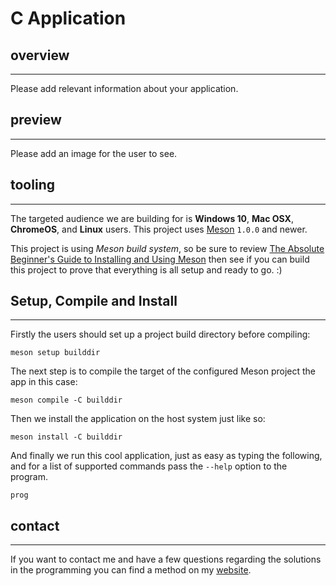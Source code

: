 # C Application

## overview

* * *

Please add relevant information about your application.

## preview

* * *

Please add an image for the user to see.

## tooling

* * *

The targeted audience we are building for is **Windows 10**, **Mac OSX**, **ChromeOS**, and **Linux**
users. This project uses [Meson](https://mesonbuild.com/) `1.0.0` and newer.

This project is using *Meson build system*, so be sure to review
[The Absolute Beginner's Guide to Installing and Using Meson](https://mesonbuild.com/SimpleStart.html)
then see if you can build this project to prove that everything is all
setup and ready to go. :)

## Setup, Compile and Install

* * *

Firstly the users should set up a project build
directory before compiling:

```console
meson setup builddir
```

The next step is to compile the target of the
configured Meson project the app in this case:

```console
meson compile -C builddir
```

Then we install the application on the host system
just like so:

```console
meson install -C builddir
```

And finally we run this cool application, just
as easy as typing the following, and for a list
of supported commands pass the `--help` option
to the program.

```console
prog
```

## contact

* * *

If you want to contact me and have a few questions
regarding the solutions in the programming you can
find a method on my [website](https://troglodytes.code.blog/contact/).
